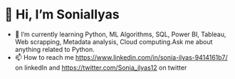 # 👋 Hi, I’m SoniaIlyas
- 🌱 I’m currently learning Python, ML Algorithms, SQL, Power BI, Tableau, Web scrapping, Metadata analysis, Cloud computing.Ask me about anything related to Python.
- 📫 How to reach me https://www.linkedin.com/in/sonia-ilyas-9414161b7/ on linkedIn and https://twitter.com/Sonia_ilyas12 on twitter

<!---
SoniaIlyas95/SoniaIlyas95 is a ✨ special ✨ repository because its `README.md` (this file) appears on your GitHub profile.
You can click the Preview link to take a look at your changes.
--->
